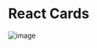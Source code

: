 # React Cards

![image](https://github.com/canbedir/react-cards/assets/92212794/4eaf475f-5e42-488e-964e-6a38b881ad8c)
